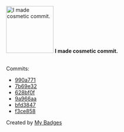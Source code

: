 <img src="https://my-badges.github.io/my-badges/cosmetic-commit.png" alt="I made cosmetic commit." title="I made cosmetic commit." width="128">
<strong>I made cosmetic commit.</strong>
<br><br>

Commits:

- <a href="https://github.com/andrewjswan/matrix-lamp/commit/990a771dc469b5d8888f2c5f64ac8273723fed34">990a771</a>
- <a href="https://github.com/andrewjswan/matrix-lamp/commit/7b69e32f253672d95e0db6c58bca4f582dac6b38">7b69e32</a>
- <a href="https://github.com/andrewjswan/matrix-lamp/commit/628bf0feaeea31fbb5b43ec0371d5fd3e6aed7a5">628bf0f</a>
- <a href="https://github.com/andrewjswan/esphome-config/commit/9a966aa7ffde5ffc27d7df2f25c93e9866db9e33">9a966aa</a>
- <a href="https://github.com/andrewjswan/matrix-lamp/commit/bfd3847c9602f6e6d19491a87349dd322ba3bead">bfd3847</a>
- <a href="https://github.com/andrewjswan/matrix-lamp/commit/f3ce858a5488524ea252dfbe72b4d8b98afa436e">f3ce858</a>


Created by <a href="https://github.com/my-badges/my-badges">My Badges</a>